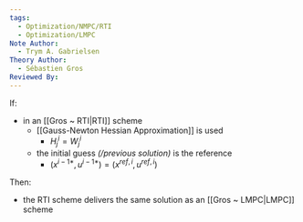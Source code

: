 ```yaml
---
tags:
  - Optimization/NMPC/RTI
  - Optimization/LMPC
Note Author:
  - Trym A. Gabrielsen
Theory Author:
  - Sébastien Gros
Reviewed By:
---
```

If:
- in an [[Gros ~ RTI|RTI]] scheme
	- [[Gauss-Newton Hessian Approximation]] is used
		- $H_{j}^{i} = W^{i}_{j}$
	- the initial guess *(/previous solution)* is the reference
		- $(x^{i-1*},u^{i-1*})=(x^{ref,i},u^{ref,i})$

Then:
- the RTI scheme delivers the same solution as an [[Gros ~ LMPC|LMPC]] scheme

